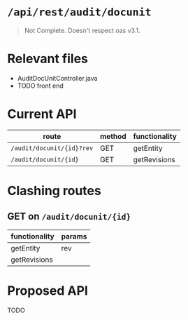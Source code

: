# `/api/rest/audit/docunit`
> Not Complete.
> Doesn't respect oas v3.1.

# Relevant files
- AuditDocUnitController.java
- TODO front end

# Current API
|route|method|functionality|
|-|-|-|
|`/audit/docunit/{id}?rev`|GET|getEntity|
|`/audit/docunit/{id}`|GET|getRevisions|

# Clashing routes

## GET on `/audit/docunit/{id}`
|functionality|params|
|-|-|
|getEntity|rev|
|getRevisions||

# Proposed API
TODO
